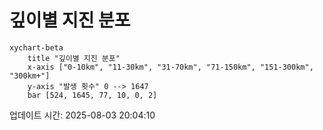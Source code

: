 # 깊이별 지진 분포

```mermaid
xychart-beta
    title "깊이별 지진 분포"
    x-axis ["0-10km", "11-30km", "31-70km", "71-150km", "151-300km", "300km+"]
    y-axis "발생 횟수" 0 --> 1647
    bar [524, 1645, 77, 10, 0, 2]
```

업데이트 시간: 2025-08-03 20:04:10
